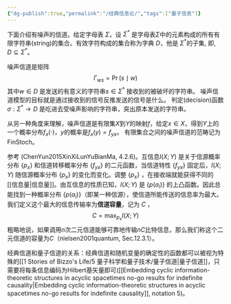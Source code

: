 ```yaml
---
{"dg-publish":true,"permalink":"/经典信息论/","tags":["量子信息"]}
---
```


下面介绍有噪声的信道。给定字母表 $\Sigma$，设 $\Sigma^{*}$ 是字母表$\Sigma$中的元素构成的所有有限字符串(string)的集合。有效字符构成的集合称为字典 $D$，他是 $\Sigma^{*}$的子集, 即, $D \subseteq \Sigma^{*}$。

噪声信道是矩阵
$$
\Gamma_{w s}=\operatorname{Pr}(s \mid w)
$$
其中$w \in D$ 是发送的有意义的字符串$s \in \Sigma^{*}$ 接收到的被破坏的字符串。
噪声信道模型的目标就是通过接收到的信号反推发送的信号是什么。 判定(decision)函数 $\sigma: \Sigma^{*} \rightarrow D$ 是吃进去受噪声影响的字符串，突出原本发送的字符串。

从另一种角度来理解，噪声信道是有限集$X$到$Y$的映射$f$，给定$x\in X$，得到$Y$上的一个概率分布$f_x(\cdot)$，$y$的概率是$f_x(y)=f_{yx}$。
有限集合之间的噪声信道的范畴记为$\mathsf{FinStoch}$。

参考 (ChenYun2015XinXiLunYuBianMa, 4.2.6)。互信息$I(X ; Y)$ 是关于信源概率分布 $\left\{p_x\right\}$ 和信道转移概率分布 $\left\{f_{yx}\right\}$ 的二元函数，当信道特性 $\left\{f_{yx}\right\}$ 固定后，$I(X ; Y)$ 随信源概率分布 $\left\{p_x\right\}$ 的变化而变化。调整 $\left\{p_x\right\}$ ，在接收端就能获得不同的[[信息量\|信息量]]。由互信息的性质已知，$I(X ; Y)$ 是 $\left\{p\left(a_i\right)\right\}$ 的上凸函数。因此总能找到一种概率分布 $\left\{p\left(a_i\right)\right\}$（即某一种信源），使信道所能传送的信息率为最大。我们定义这个最大的信息传输率为**信道容量**，记为 $C$ ，
$$
C=\max _{p_x} I(X ; Y)
$$
粗略地说，如果调用$n$次二元信道能够可靠地传输$nC$比特信息，那么我们称这个二元信道的容量为$C$（nielsen2001quantum, Sec.12.3.1）。

经典信道和量子信道的关系：经典信道和随机变量的确定性的函数都可以被视为特殊的[[1 Stories of Bizzo's Life/5 量子科学和量子技术/量子信道\|量子信道]]，只需要将每条信息编码为Hilbert基矢量即可([[Embedding cyclic information-theoretic structures in acyclic spacetimes no-go results for indefinite causality\|Embedding cyclic information-theoretic structures in acyclic spacetimes no-go results for indefinite causality]], notation 5)。
